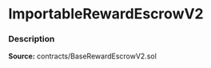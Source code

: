 # ImportableRewardEscrowV2

### Description <a id="description"></a>

**Source:** contracts/BaseRewardEscrowV2.sol

